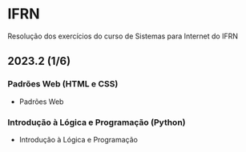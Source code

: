 # IFRN
Resolução dos exercícios do curso de Sistemas para Internet do IFRN

## 2023.2 (1/6)
### Padrões Web (HTML e CSS)
* Padrões Web

### Introdução à Lógica e Programação (Python)
* Introdução à Lógica e Programação

